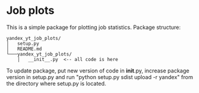 # Job plots
  
This is a simple package for plotting job statistics. Package structure:  
``` 
yandex_yt_job_plots/
│   setup.py
│   README.md    
└───yandex_yt_job_plots/
    │   __init__.py  <-- all code is here 
```  
To update package, put new version of code in __init__.py, increase package version in setup.py and run "python setup.py sdist upload -r yandex" from the directory where setup.py is located.  


